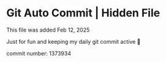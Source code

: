 # Git Auto Commit | Hidden File

This file was added Feb 12, 2025

Just for fun and keeping my daily git commit active 🤪

commit number: 1373934

